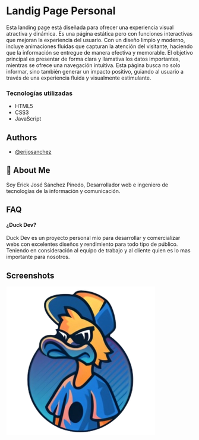 # Landig Page Personal

Esta landing page está diseñada para ofrecer una experiencia visual atractiva y dinámica. Es una página estática pero con funciones interactivas que mejoran la experiencia del usuario. Con un diseño limpio y moderno, incluye animaciones fluidas que capturan la atención del visitante, haciendo que la información se entregue de manera efectiva y memorable. El objetivo principal es presentar de forma clara y llamativa los datos importantes, mientras se ofrece una navegación intuitiva. Esta página busca no solo informar, sino también generar un impacto positivo, guiando al usuario a través de una experiencia fluida y visualmente estimulante.

### Tecnologías utilizadas

- HTML5
- CSS3
- JavaScript

## Authors

- [@erijosanchez](https://github.com/erijosanchez)

## 🚀 About Me

Soy Erick José Sánchez Pinedo, Desarrollador web e ingeniero de tecnologías de la información y comunicación.
## FAQ

#### ¿Duck Dev?

Duck Dev es un proyecto personal mío para desarrollar y comercializar webs con excelentes diseños y rendimiento para todo tipo de público.
Teniendo en consideración al equipo de trabajo y al cliente quien es lo mas importante para nosotros.

## Screenshots

![alt text](assets/img/favicon.webp)
